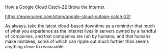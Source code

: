 How a Google Cloud Catch-22 Broke the Internet

https://www.wired.com/story/google-cloud-outage-catch-22/

As always, take the latest cloud-based downtime as a reminder that much of what you experience as the internet lives in servers owned by a handful of companies, and that companies are run by humans, and that humans make mistakes, some of which can ripple out much further than seems anything close to reasonable.